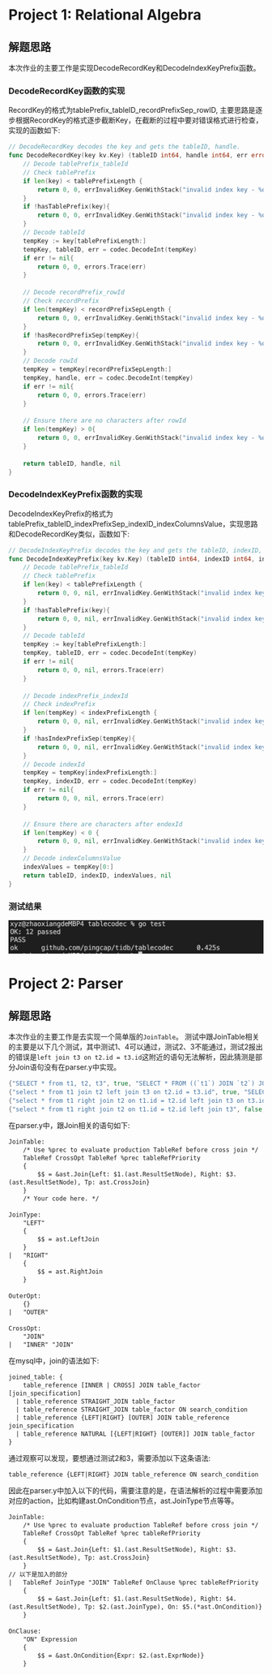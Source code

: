# Project 1: Relational Algebra
## 解题思路
本次作业的主要工作是实现DecodeRecordKey和DecodeIndexKeyPrefix函数。
### DecodeRecordKey函数的实现
RecordKey的格式为tablePrefix_tableID_recordPrefixSep_rowID, 主要思路是逐步根据RecordKey的格式逐步截断Key，在截断的过程中要对错误格式进行检查，实现的函数如下:
```go
// DecodeRecordKey decodes the key and gets the tableID, handle.
func DecodeRecordKey(key kv.Key) (tableID int64, handle int64, err error) {
	// Decode tablePrefix_tableId
    // Check tablePrefix  
	if len(key) < tablePrefixLength {
		return 0, 0, errInvalidKey.GenWithStack("invalid index key - %q", key)
	}
	if !hasTablePrefix(key){
		return 0, 0, errInvalidKey.GenWithStack("invalid index key - %q", key)
	}
    // Decode tableId
	tempKey := key[tablePrefixLength:]
	tempKey, tableID, err = codec.DecodeInt(tempKey)
	if err != nil{
		return 0, 0, errors.Trace(err)
	}

	// Decode recordPrefix_rowId
    // Check recordPrefix
	if len(tempKey) < recordPrefixSepLength {
		return 0, 0, errInvalidKey.GenWithStack("invalid index key - %q", key)
	}
	if !hasRecordPrefixSep(tempKey){
		return 0, 0, errInvalidKey.GenWithStack("invalid index key - %q", key)
	}
    // Decode rowId
	tempKey = tempKey[recordPrefixSepLength:]
	tempKey, handle, err = codec.DecodeInt(tempKey)
	if err != nil{
		return 0, 0, errors.Trace(err)
	}

    // Ensure there are no characters after rowId
	if len(tempKey) > 0{
		return 0, 0, errInvalidKey.GenWithStack("invalid index key - %q", key)
	}

	return tableID, handle, nil
}
```
### DecodeIndexKeyPrefix函数的实现
DecodeIndexKeyPrefix的格式为tablePrefix_tableID_indexPrefixSep_indexID_indexColumnsValue，实现思路和DecodeRecordKey类似，函数如下:
```Go
// DecodeIndexKeyPrefix decodes the key and gets the tableID, indexID, indexValues.
func DecodeIndexKeyPrefix(key kv.Key) (tableID int64, indexID int64, indexValues []byte, err error) {
	// Decode tablePrefix_tableId
    // Check tablePrefix
	if len(key) < tablePrefixLength {
		return 0, 0, nil, errInvalidKey.GenWithStack("invalid index key - %q", key)
	}
	if !hasTablePrefix(key){
		return 0, 0, nil, errInvalidKey.GenWithStack("invalid index key - %q", key)
	}
    // Decode tableId
	tempKey := key[tablePrefixLength:]
	tempKey, tableID, err = codec.DecodeInt(tempKey)
	if err != nil{
		return 0, 0, nil, errors.Trace(err)
	}

	// Decode indexPrefix_indexId
    // Check indexPrefix
	if len(tempKey) < indexPrefixLength {
		return 0, 0, nil, errInvalidKey.GenWithStack("invalid index key - %q", key)
	}
	if !hasIndexPrefixSep(tempKey){
		return 0, 0, nil, errInvalidKey.GenWithStack("invalid index key - %q", key)
	}
    // Decode indexId
	tempKey = tempKey[indexPrefixLength:]
	tempKey, indexID, err = codec.DecodeInt(tempKey)
	if err != nil{
		return 0, 0, nil, errors.Trace(err)
	}

    // Ensure there are characters after endexId
	if len(tempKey) < 0 {
		return 0, 0, nil, errInvalidKey.GenWithStack("invalid index key - %q", key)
	}
    // Decode indexColumnsValue
	indexValues = tempKey[0:]
	return tableID, indexID, indexValues, nil
}
```

### 测试结果
![img](../img/CA028B50-C14A-4307-B75D-F77AC6E46496.png)

# Project 2: Parser
## 解题思路
本次作业的主要工作是去实现一个简单版的`JoinTable`。
测试中跟JoinTable相关的主要是以下几个测试，其中测试1、4可以通过，测试2、3不能通过，测试2报出的错误是`left join t3 on t2.id = t3.id`这附近的语句无法解析，因此猜测是部分Join语句没有在parser.y中实现。
```go
{"SELECT * from t1, t2, t3", true, "SELECT * FROM ((`t1`) JOIN `t2`) JOIN `t3`"},
{"select * from t1 join t2 left join t3 on t2.id = t3.id", true, "SELECT * FROM (`t1` JOIN `t2`) LEFT JOIN `t3` ON `t2`.`id`=`t3`.`id`"},
{"select * from t1 right join t2 on t1.id = t2.id left join t3 on t3.id = t2.id", true, "SELECT * FROM (`t1` RIGHT JOIN `t2` ON `t1`.`id`=`t2`.`id`) LEFT JOIN `t3` ON `t3`.`id`=`t2`.`id`"},
{"select * from t1 right join t2 on t1.id = t2.id left join t3", false, ""},
```

在parser.y中，跟Join相关的语句如下:
```
JoinTable:
	/* Use %prec to evaluate production TableRef before cross join */
	TableRef CrossOpt TableRef %prec tableRefPriority
	{
		$$ = &ast.Join{Left: $1.(ast.ResultSetNode), Right: $3.(ast.ResultSetNode), Tp: ast.CrossJoin}
	}
	/* Your code here. */

JoinType:
	"LEFT"
	{
		$$ = ast.LeftJoin
	}
|	"RIGHT"
	{
		$$ = ast.RightJoin
	}

OuterOpt:
	{}
|	"OUTER"

CrossOpt:
	"JOIN"
|	"INNER" "JOIN"
```

在mysql中，join的语法如下:
```
joined_table: {
    table_reference [INNER | CROSS] JOIN table_factor [join_specification]
  | table_reference STRAIGHT_JOIN table_factor
  | table_reference STRAIGHT_JOIN table_factor ON search_condition
  | table_reference {LEFT|RIGHT} [OUTER] JOIN table_reference join_specification
  | table_reference NATURAL [{LEFT|RIGHT} [OUTER]] JOIN table_factor
}
```

通过观察可以发现，要想通过测试2和3，需要添加以下这条语法:
```
table_reference {LEFT|RIGHT} JOIN table_reference ON search_condition
```

因此在parser.y中加入以下的代码，需要注意的是，在语法解析的过程中需要添加对应的action，比如构建ast.OnCondition节点，ast.JoinType节点等等。

```
JoinTable:
	/* Use %prec to evaluate production TableRef before cross join */
	TableRef CrossOpt TableRef %prec tableRefPriority
	{
		$$ = &ast.Join{Left: $1.(ast.ResultSetNode), Right: $3.(ast.ResultSetNode), Tp: ast.CrossJoin}
	}
// 以下是加入的部分
|	TableRef JoinType "JOIN" TableRef OnClause %prec tableRefPriority
	{
		$$ = &ast.Join{Left: $1.(ast.ResultSetNode), Right: $4.(ast.ResultSetNode), Tp: $2.(ast.JoinType), On: $5.(*ast.OnCondition)}
	}

OnClause:
	"ON" Expression
	{
		$$ = &ast.OnCondition{Expr: $2.(ast.ExprNode)}
	}
```
